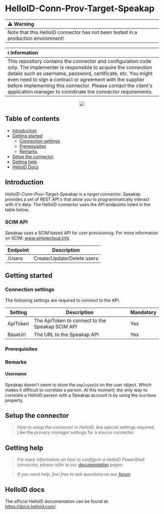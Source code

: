 # HelloID-Conn-Prov-Target-Speakap

| :warning: Warning |
|:---------------------------|
| Note that this HelloID connector has not been tested in a production environment! |

| :information_source: Information |
|:---------------------------|
| This repository contains the connector and configuration code only. The implementer is responsible to acquire the connection details such as username, password, certificate, etc. You might even need to sign a contract or agreement with the supplier before implementing this connector. Please contact the client's application manager to coordinate the connector requirements.       |

<p align="center">
  <img src="https://www.speakap.com/hubfs/website-assets/img/website/SA-logo-fc-white.svg">
</p>

## Table of contents

- [Introduction](#Introduction)
- [Getting started](#Getting-started)
  + [Connection settings](#Connection-settings)
  + [Prerequisites](#Prerequisites)
  + [Remarks](#Remarks)
- [Setup the connector](@Setup-The-Connector)
- [Getting help](#Getting-help)
- [HelloID Docs](#HelloID-docs)

## Introduction

_HelloID-Conn-Prov-Target-Speakap_ is a _target_ connector. Speakap provides a set of REST API's that allow you to programmatically interact with it's data. The HelloID connector uses the API endpoints listed in the table below.

### SCIM API

Speakap uses a SCIM based API for user provisioning. For more information on SCIM: www.simplecloud.info

| Endpoint     | Description |
| ------------ | ----------- |
| /Users       | Create/Update/Delete users  |

## Getting started

### Connection settings

The following settings are required to connect to the API.

| Setting      | Description                        | Mandatory   |
| ------------ | -----------                        | ----------- |
| ApiToken     | The ApiToken to connect to the Speakap SCIM API | Yes |
| BaseUrl      | The URL to the Speakap API | Yes |

### Prerequisites

### Remarks

#### Username

Speakap doesn't seem to store the `employeeId` on the user object. Which makes it difficult to correlate a person. At this moment; the only way to correlate a HelloID person with a Speakap account is by using the `UserName` property.

## Setup the connector

> _How to setup the connector in HelloID._ Are special settings required. Like the _primary manager_ settings for a source connector.

## Getting help

> _For more information on how to configure a HelloID PowerShell connector, please refer to our [documentation](https://docs.helloid.com/hc/en-us/articles/360012558020-Configure-a-custom-PowerShell-target-system) pages_

> _If you need help, feel free to ask questions on our [forum](https://forum.helloid.com)_

## HelloID docs

The official HelloID documentation can be found at: https://docs.helloid.com/
